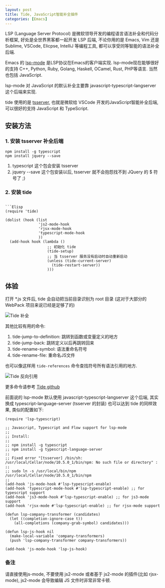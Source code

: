 ```yaml
---
layout: post
title: Tide, JavaScript智能补全插件
categories: [Emacs]
---
```


LSP (Language Server Protocol) 是微软领导开发的编程语言语法补全和代码分析框架, 好处是全世界黑客都一起开发 LSP 后端, 不论你用的是 Emacs, Vim 还是 Sublime, VSCode, Elicpse, IntelliJ 等编程工具, 都可以享受同等智能的语法补全后端.

Emacs 的 [lsp-mode](https://github.com/emacs-lsp/lsp-mode) 是LSP协议在Emacs的客户端实现.
lsp-mode现在能够很好的支持 C++, Python, Ruby, Golang, Haskell, OCamel, Rust, PHP等语言.
当然也包括 JavaScript.

lsp-mode 对 JavaScript 的默认补全主要靠 javascript-typescript-langserver 这个后端来实现.

tide 使用的是 [tsserver](https://github.com/Microsoft/TypeScript/wiki/Standalone-Server-%28tsserver%29), 也就是微软给 VSCode 开发的JavaScript智能补全后端, 可以很好的支持 JavaScript 和 TypeScript.

## 安装方法

### 1. 安装 tsserver 补全后端

```shell
npm install -g typescript
npm install jquery --save
```

1. typescript 这个包会安装 tsserver
2. jquery --save 这个包安装以后, tsserver 就不会抱怨找不到 JQuery 的 $ 符号了 ;)

### 2. 安装 tide
```elisp

```Elisp
(require 'tide)

(dolist (hook (list
               'js2-mode-hook
               'rjsx-mode-hook
               'typescript-mode-hook
               ))
  (add-hook hook (lambda ()
                   ;; 初始化 tide
                   (tide-setup)
                   ;; 当 tsserver 服务没有启动时自动重新启动
                   (unless (tide-current-server)
                     (tide-restart-server))
                   )))
```

## 体验
打开 *.js 文件后, tide 会自动把当前目录识别为 root 目录 (这对于大部分的 WebPack 项目来说已经是足够了的)

![Tide 补全]({{site.url}}/pics/tide/tide-1.png)

其他比较有用的命令:
1. tide-jump-to-definition: 跳转到函数或变量定义的地方
2. tide-jump-back: 跳转定义以后再跳转回来
3. tide-rename-symbol: 语法重命名符号
4. tide-rename-file: 重命名JS文件

也可以像这样用 ```tide-references``` 命令查找符号所有语法引用的地方.

![Tide 反向引用]({{site.url}}/pics/tide/tide-2.png)

更多命令请参考 [Tide github](https://github.com/ananthakumaran/tide)

前面说的 lsp-mode 默认使用 javascript-typescript-langserver 这个后端, 其实换成 typescript-language-server (tsserver 的封装) 也可以达到 tide 的同样效果, 类似的配置如下:

```elisp
(require 'lsp-typescript)

;; Javascript, Typescript and Flow support for lsp-mode
;;
;; Install:
;;
;; npm install -g typescript
;; npm install -g typescript-language-server
;;
;; Fixed error "[tsserver] /bin/sh: /usr/local/Cellar/node/10.5.0_1/bin/npm: No such file or directory" :
;;
;; sudo ln -s /usr/local/bin/npm /usr/local/Cellar/node/10.5.0_1/bin/npm
;;
(add-hook 'js-mode-hook #'lsp-typescript-enable)
(add-hook 'typescript-mode-hook #'lsp-typescript-enable) ;; for typescript support
(add-hook 'js3-mode-hook #'lsp-typescript-enable) ;; for js3-mode support
(add-hook 'rjsx-mode #'lsp-typescript-enable) ;; for rjsx-mode support

(defun lsp-company-transformer (candidates)
  (let ((completion-ignore-case t))
    (all-completions (company-grab-symbol) candidates)))

(defun lsp-js-hook nil
  (make-local-variable 'company-transformers)
  (push 'lsp-company-transformer company-transformers))

(add-hook 'js-mode-hook 'lsp-js-hook)
```

### 备注
请直接使用js-mode, 不要使用 js2-mode 或者基于 js2-mode 的插件(比如 rjsx-mode), js2-mode 会导致编辑 JS 文件时非常非常卡顿.
